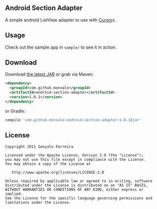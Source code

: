 

Android Section Adapter
----

A simple android ListView adapter to use with [Cursor][2]s.

Usage
-----

Check out the sample app in `sample/` to see it in action.

Download
--------

Download [the latest JAR][1] or grab via Maven:

```xml
<dependency>
  <groupId>com.github.monxalo</groupId>
  <artifactId>android-section-adapter</artifactId>
  <version>1.0.1</version>
</dependency>
```
or Gradle:
```groovy
compile 'com.github.monxalo:android-section-adapter:1.0.1@jar'
```

License
-------

    Copyright 2011 Gonçalo Ferreira

    Licensed under the Apache License, Version 2.0 (the "License");
    you may not use this file except in compliance with the License.
    You may obtain a copy of the License at

       http://www.apache.org/licenses/LICENSE-2.0

    Unless required by applicable law or agreed to in writing, software
    distributed under the License is distributed on an "AS IS" BASIS,
    WITHOUT WARRANTIES OR CONDITIONS OF ANY KIND, either express or implied.
    See the License for the specific language governing permissions and
    limitations under the License.

[1]: https://search.maven.org/remote_content?g=com.github.monxalo&a=android-section-adapter&v=LATEST
[2]: http://developer.android.com/reference/android/database/Cursor.html